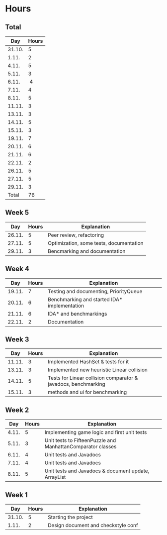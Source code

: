 # Hours

## Total

Day | Hours
----|------
31.10. | 5
1.11. | 2
4.11. | 5
5.11. | 3
6.11. | 4
7.11. | 4
8.11. | 5
11.11. | 3
13.11. | 3
14.11. | 5
15.11. | 3
19.11. | 7
20.11. | 6
21.11. | 6
22.11. | 2
26.11. | 5
27.11. | 5
29.11. | 3
Total | 76

## Week 5

Day | Hours | Explanation
----|-------|------------
26.11. | 5 | Peer review, refactoring
27.11. | 5 | Optimization, some tests, documentation
29.11. | 3 | Bencmarking and documentation

## Week 4

Day | Hours | Explanation
----|-------|------------
19.11. | 7 | Testing and documenting, PriorityQueue
20.11. | 6 | Benchmarking and started IDA* implementation
21.11. | 6 | IDA* and benchmarkings
22.11. | 2 | Documentation

## Week 3

Day | Hours | Explanation
----|-------|------------
11.11. | 3 | Implemented HashSet & tests for it
13.11. | 3 | Implemented new heuristic Linear collision
14.11. | 5 | Tests for Linear collision comparator & javadocs, benchmarking
15.11. | 3 | methods and ui for benchmarking

## Week 2

Day | Hours | Explanation
----|-------|------------
4.11. | 5 | Implementing game logic and first unit tests
5.11. | 3 | Unit tests to FifteenPuzzle and ManhattanComparator classes
6.11. | 4 | Unit tests and Javadocs
7.11. | 4 | Unit tests and Javadocs
8.11. | 5 | Unit tests and Javadocs & document update, ArrayList

## Week 1

Day | Hours | Explanation
----|-------|------------
31.10. | 5 | Starting the project
1.11. | 2 | Design document and checkstyle conf